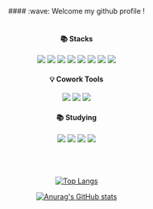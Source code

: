 <div align="center"> 
####  :wave: Welcome my github profile !

  
 <br/>
 <br/>
  
####  :books: Stacks 
<img src="https://img.shields.io/badge/Python-3776AB?style=for-the-badge&logo=Python&logoColor=white">
<img src="https://img.shields.io/badge/Pandas-150458?style=for-the-badge&logo=Pandas&logoColor=white">
<img src="https://img.shields.io/badge/Numpy-013243?style=for-the-badge&logo=Numpy&logoColor=white">
<img src="https://img.shields.io/badge/Selenium-43B02A?style=for-the-badge&logo=Selenium&logoColor=white">
<img src="https://img.shields.io/badge/PyTorch-EE4C2C?style=for-the-badge&logo=PyTorch&logoColor=white">
<img src="https://img.shields.io/badge/scikitlearn-F7931E?style=for-the-badge&logo=scikitlearn&logoColor=white">
<img src="https://img.shields.io/badge/mysql-4479A1?style=for-the-badge&logo=mysql&logoColor=white">
<img src="https://img.shields.io/badge/tableau-E97627?style=for-the-badge&logo=tableau&logoColor=white">

####  :bulb: Cowork Tools
<img src="https://img.shields.io/badge/notion-FFFFFF?style=for-the-badge&logo=notion&logoColor=black">
<img src="https://img.shields.io/badge/slack-4A154B?style=for-the-badge&logo=slack&logoColor=white">
<img src="https://img.shields.io/badge/github-181717?style=for-the-badge&logo=github&logoColor=white">

####  :books: Studying 

<img src="https://img.shields.io/badge/django-092E20?style=for-the-badge&logo=django&logoColor=white">
<img src="https://img.shields.io/badge/html5-E34F26?style=for-the-badge&logo=html5&logoColor=white">
<img src="https://img.shields.io/badge/css3-1572B6?style=for-the-badge&logo=css3&logoColor=white">
<img src="https://img.shields.io/badge/javascript-F7DF1E?style=for-the-badge&logo=javascript&logoColor=white">
 
 
 <br/>
 <br/>
 <br/>
 <br/>
 
 
[![Top Langs](https://github-readme-stats.vercel.app/api/top-langs/?username=kyooon6248&layout=compact)](https://github.com/kyooon6248/github-readme-stats)

[![Anurag's GitHub stats](https://github-readme-stats.vercel.app/api?username=kyooon6248)](https://github.com/kyooon6248/github-readme-stats)
<div>
